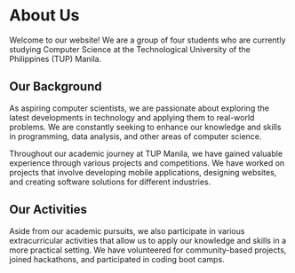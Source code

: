 # About Us

Welcome to our website! We are a group of four students who are currently studying Computer Science at the Technological University of the Philippines (TUP) Manila.

## Our Background
As aspiring computer scientists, we are passionate about exploring the latest developments in technology and applying them to real-world problems. We are constantly seeking to enhance our knowledge and skills in programming, data analysis, and other areas of computer science.

Throughout our academic journey at TUP Manila, we have gained valuable experience through various projects and competitions. We have worked on projects that involve developing mobile applications, designing websites, and creating software solutions for different industries.

## Our Activities
Aside from our academic pursuits, we also participate in various extracurricular activities that allow us to apply our knowledge and skills in a more practical setting. We have volunteered for community-based projects, joined hackathons, and participated in coding boot camps.
